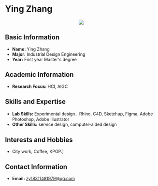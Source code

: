 # Ying Zhang
<div align="center"><img  src="../../img/zy.jpg"/>
</div>

## Basic Information

- **Name:** Ying Zhang
- **Major:** Industrial Design Engineering
- **Year:** First year Master's degree

## Academic Information

- **Research Focus:** HCI, AIGC

## Skills and Expertise

- **Lab Skills:** Experimental design，Rhino, C4D, Sketchup, Figma, Adobe Photoshop, Adobe Illustrator
- **Other Skills:** service design, computer-aided design

## Interests and Hobbies

- City work, Coffee, KPOP.]

## Contact Information

- **Email:** zy18311481979@qq.com
